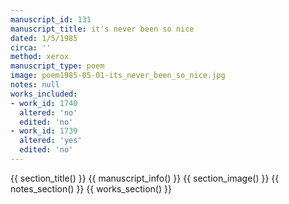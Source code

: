```yaml
---
manuscript_id: 131
manuscript_title: it's never been so nice
dated: 1/5/1985
circa: ''
method: xerox
manuscript_type: poem
image: poem1985-05-01-its_never_been_so_nice.jpg
notes: null
works_included:
- work_id: 1740
  altered: 'no'
  edited: 'no'
- work_id: 1739
  altered: 'yes'
  edited: 'no'
---
```


{{ section_title() }}
{{ manuscript_info() }}
{{ section_image() }}
{{ notes_section() }}
{{ works_section() }}
